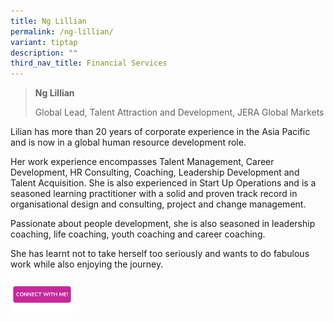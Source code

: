 ```yaml
---
title: Ng Lillian
permalink: /ng-lillian/
variant: tiptap
description: ""
third_nav_title: Financial Services
---
```

<blockquote>
<p></p>
<p></p>
<p><strong>Ng Lillian</strong>
</p>
<p>Global Lead, Talent Attraction and Development, JERA Global Markets</p>
</blockquote>
<p></p>
<p>Lilian has more than 20 years of corporate experience in the Asia Pacific
and is now in a global human resource development role.</p>
<p>Her work experience encompasses Talent Management, Career Development,
HR Consulting, Coaching, Leadership Development and Talent Acquisition.
She is also experienced in Start Up Operations and is a seasoned learning
practitioner with a solid and proven track record in organisational design
and consulting, project and change management.</p>
<p>Passionate about people development, she is also seasoned in leadership
coaching, life coaching, youth coaching and career coaching.</p>
<p>She has learnt not to take herself too seriously and wants to do fabulous
work while also enjoying the journey.</p>
<p></p>
<p></p><a class="isomer-image-wrapper" href="https://form.gov.sg/677f36039f07cd74ccf08517"><img style="width: 20%;" height="auto" width="100%" alt="" src="/images/CONNECT_WITH_ME.png"></a>
<p></p>